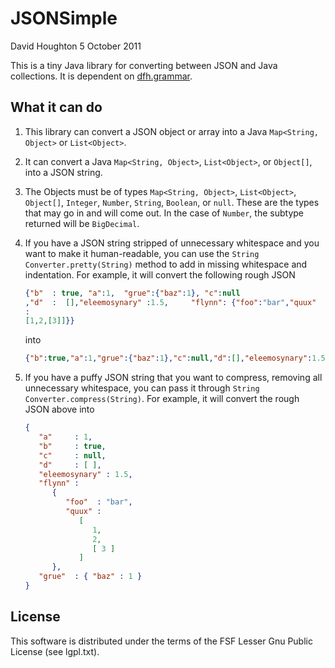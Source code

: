 JSONSimple
==========

David Houghton
5 October 2011

This is a tiny Java library for converting between JSON and Java collections. It is dependent on [dfh.grammar][grammar].

What it can do
--------------

1. This library can convert a JSON object or array into a Java `Map<String, Object>` or `List<Object>`.

2. It can convert a Java `Map<String, Object>`, `List<Object>`, or `Object[]`, into a JSON string.

3. The Objects must be of types `Map<String, Object>`, `List<Object>`, `Object[]`, `Integer`, `Number`, `String`, `Boolean`, or `null`. These are the types that may go in and will come out. In the case of `Number`, the subtype returned will be `BigDecimal`.

4. If you have a JSON string stripped of unnecessary whitespace and you want to make it human-readable, you can use the `String Converter.pretty(String)` method to add in missing whitespace and indentation. For example, it will convert the following rough JSON

   ```json
   {"b"  : true, "a":1,  "grue":{"baz":1}, "c":null
   ,"d"  :	[],"eleemosynary" :1.5, 	"flynn": {"foo":"bar","quux"
   :
   [1,2,[3]]}}
   ```
   into

   ```json
   {"b":true,"a":1,"grue":{"baz":1},"c":null,"d":[],"eleemosynary":1.5,"flynn":{"foo":"bar","quux":[1,2,[3]]}}
   ```

5. If you have a puffy JSON string that you want to compress, removing all unnecessary whitespace, you can pass it through `String Converter.compress(String)`. For example, it will convert the rough JSON above into

   ```json
   {
      "a"     : 1,
      "b"     : true,
      "c"     : null,
      "d"     : [ ],
      "eleemosynary" : 1.5,
      "flynn" : 
         {
            "foo"  : "bar",
            "quux" : 
               [
                  1,
                  2,
                  [ 3 ]
               ]
         },
      "grue"  : { "baz" : 1 }
   }
   ```

License
-------

This software is distributed under the terms of the FSF Lesser Gnu Public License (see lgpl.txt).

[grammar]: http://dfhoughton.org/grammar/
